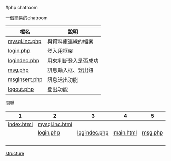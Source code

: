 #php chatroom

一個簡易的chatroom

|檔名                                        |說明                                         |
|--------------------------------------------|---------------------------------------------|
|[mysql.inc.php](conn/mysql.inc.php)         |與資料庫連線的檔案                           |
|[login.php](function/login.php)             |登入用框架                                   |
|[logindec.php](function/logindec.php)       |用來判斷登入是否成功                         |
|[msg.php](function/msg.php)                 |訊息輸入框、登出鈕                           |
|[msginsert.php](function/msginsert.php)     |訊息送出功能                                 |
|[logout.php](function/logout.php)           |登出功能                                     |




關聯

|1                                  |2                                           |3                                           |4                                           |5                                           |6                                           |
|-----------------------------------|--------------------------------------------|--------------------------------------------|--------------------------------------------|--------------------------------------------|--------------------------------------------|
|[index.html](index.html)           |[mysql.inc.html](conn/mysql.inc.php)        |                                            |                                            |                                            |                                            |
|                                   |[login.php](function/login.php)             |[logindec.php](function/logindec.php)       |[main.html](main.html)                      |[msg.php](function/msg.php)                 |[msginsert.php](function/msginsert.php)     |
|                                   |                                            |                                            |                                            |                                            |[logout.php](function/logout.php)           |


[structure](structure.png)